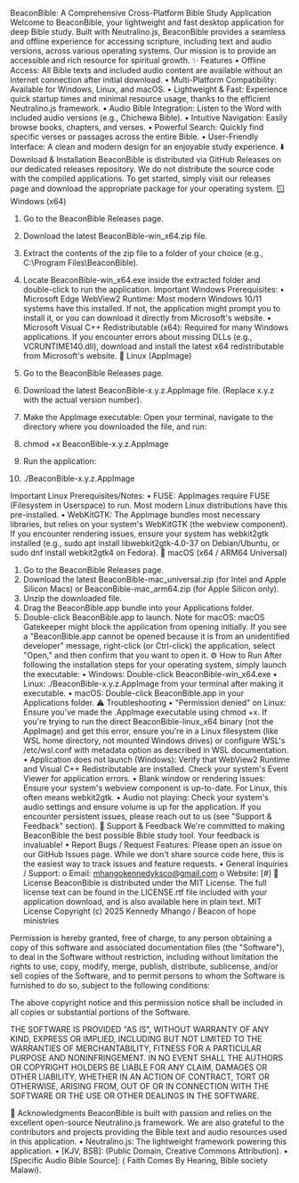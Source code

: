 BeaconBible: A Comprehensive Cross-Platform Bible Study Application
Welcome to BeaconBible, your lightweight and fast desktop application for deep Bible study. Built with Neutralino.js, BeaconBible provides a seamless and offline experience for accessing scripture, including text and audio versions, across various operating systems. Our mission is to provide an accessible and rich resource for spiritual growth.
✨ Features
•	Offline Access: All Bible texts and included audio content are available without an internet connection after initial download.
•	Multi-Platform Compatibility: Available for Windows, Linux, and macOS.
•	Lightweight & Fast: Experience quick startup times and minimal resource usage, thanks to the efficient Neutralino.js framework.
•	Audio Bible Integration: Listen to the Word with included audio versions (e.g., Chichewa Bible).
•	Intuitive Navigation: Easily browse books, chapters, and verses.
•	Powerful Search: Quickly find specific verses or passages across the entire Bible.
•	User-Friendly Interface: A clean and modern design for an enjoyable study experience.
⬇️ Download & Installation
BeaconBible is distributed via GitHub Releases on our dedicated releases repository. We do not distribute the source code with the compiled applications.
To get started, simply visit our releases page and download the appropriate package for your operating system.
🪟 Windows (x64)
1.	Go to the BeaconBible Releases page.
2.	Download the latest BeaconBible-win_x64.zip file.
3.	Extract the contents of the zip file to a folder of your choice (e.g., C:\Program Files\BeaconBible).
4.	Locate BeaconBible-win_x64.exe inside the extracted folder and double-click to run the application.
Important Windows Prerequisites:
•	Microsoft Edge WebView2 Runtime: Most modern Windows 10/11 systems have this installed. If not, the application might prompt you to install it, or you can download it directly from Microsoft's website.
•	Microsoft Visual C++ Redistributable (x64): Required for many Windows applications. If you encounter errors about missing DLLs (e.g., VCRUNTIME140.dll), download and install the latest x64 redistributable from Microsoft's website.
🐧 Linux (AppImage)
1.	Go to the BeaconBible Releases page.
2.	Download the latest BeaconBible-x.y.z.AppImage file. (Replace x.y.z with the actual version number).
3.	Make the AppImage executable: Open your terminal, navigate to the directory where you downloaded the file, and run:
4.	chmod +x BeaconBible-x.y.z.AppImage

5.	Run the application:
6.	./BeaconBible-x.y.z.AppImage

Important Linux Prerequisites/Notes:
•	FUSE: AppImages require FUSE (Filesystem in Userspace) to run. Most modern Linux distributions have this pre-installed.
•	WebKitGTK: The AppImage bundles most necessary libraries, but relies on your system's WebKitGTK (the webview component). If you encounter rendering issues, ensure your system has webkit2gtk installed (e.g., sudo apt install libwebkit2gtk-4.0-37 on Debian/Ubuntu, or sudo dnf install webkit2gtk4 on Fedora).
🍏 macOS (x64 / ARM64 Universal)
1.	Go to the BeaconBible Releases page.
2.	Download the latest BeaconBible-mac_universal.zip (for Intel and Apple Silicon Macs) or BeaconBible-mac_arm64.zip (for Apple Silicon only).
3.	Unzip the downloaded file.
4.	Drag the BeaconBible.app bundle into your Applications folder.
5.	Double-click BeaconBible.app to launch.
Note for macOS: macOS Gatekeeper might block the application from opening initially. If you see a "BeaconBible.app cannot be opened because it is from an unidentified developer" message, right-click (or Ctrl-click) the application, select "Open," and then confirm that you want to open it.
⚙️ How to Run
After following the installation steps for your operating system, simply launch the executable:
•	Windows: Double-click BeaconBible-win_x64.exe
•	Linux: ./BeaconBible-x.y.z.AppImage from your terminal after making it executable.
•	macOS: Double-click BeaconBible.app in your Applications folder.
⚠️ Troubleshooting
•	"Permission denied" on Linux: Ensure you've made the .AppImage executable using chmod +x. If you're trying to run the direct BeaconBible-linux_x64 binary (not the AppImage) and get this error, ensure you're in a Linux filesystem (like WSL home directory, not mounted Windows drives) or configure WSL's /etc/wsl.conf with metadata option as described in WSL documentation.
•	Application does not launch (Windows): Verify that WebView2 Runtime and Visual C++ Redistributable are installed. Check your system's Event Viewer for application errors.
•	Blank window or rendering issues: Ensure your system's webview component is up-to-date. For Linux, this often means webkit2gtk.
•	Audio not playing: Check your system's audio settings and ensure volume is up for the application.
If you encounter persistent issues, please reach out to us (see "Support & Feedback" section).
🤝 Support & Feedback
We're committed to making BeaconBible the best possible Bible study tool. Your feedback is invaluable!
•	Report Bugs / Request Features: Please open an issue on our GitHub Issues page. While we don't share source code here, this is the easiest way to track issues and feature requests.
•	General Inquiries / Support:
o	Email: mhangokennedyksco@gmail.com 
o	Website: [#]
📜 License
BeaconBible is distributed under the MIT License.
The full license text can be found in the LICENSE.rtf file included with your application download, and is also available here in plain text.
MIT License
Copyright (c) 2025 Kennedy Mhango / Beacon of hope ministries

Permission is hereby granted, free of charge, to any person obtaining a copy
of this software and associated documentation files (the "Software"), to deal
in the Software without restriction, including without limitation the rights
to use, copy, modify, merge, publish, distribute, sublicense, and/or sell
copies of the Software, and to permit persons to whom the Software is
furnished to do so, subject to the following conditions:

The above copyright notice and this permission notice shall be included in all
copies or substantial portions of the Software.

THE SOFTWARE IS PROVIDED "AS IS", WITHOUT WARRANTY OF ANY KIND, EXPRESS OR
IMPLIED, INCLUDING BUT NOT LIMITED TO THE WARRANTIES OF MERCHANTABILITY,
FITNESS FOR A PARTICULAR PURPOSE AND NONINFRINGEMENT. IN NO EVENT SHALL THE
AUTHORS OR COPYRIGHT HOLDERS BE LIABLE FOR ANY CLAIM, DAMAGES OR OTHER
LIABILITY, WHETHER IN AN ACTION OF CONTRACT, TORT OR OTHERWISE, ARISING FROM,
OUT OF OR IN CONNECTION WITH THE SOFTWARE OR THE USE OR OTHER DEALINGS IN THE
SOFTWARE.

🙏 Acknowledgments
BeaconBible is built with passion and relies on the excellent open-source Neutralino.js framework. We are also grateful to the contributors and projects providing the Bible text and audio resources used in this application.
•	Neutralino.js: The lightweight framework powering this application.
•	[KJV, BSB]: (Public Domain, Creative Commons Attribution).
•	[Specific Audio Bible Source]: ( Faith Comes By Hearing, Bible society Malawi).

